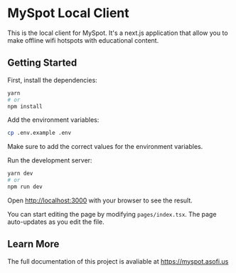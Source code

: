 # MySpot Local Client

This is the local client for MySpot. It's a next.js application that allow you to make offline wifi hotspots with educational content.

## Getting Started

First, install the dependencies:

```bash
yarn
# or
npm install
```

Add the environment variables:

```bash
cp .env.example .env
```

Make sure to add the correct values for the environment variables.

Run the development server:

```bash
yarn dev
# or
npm run dev
```

Open [http://localhost:3000](http://localhost:3000) with your browser to see the result.

You can start editing the page by modifying `pages/index.tsx`. The page auto-updates as you edit the file.

## Learn More

The full documentation of this project is avaliable at https://myspot.asofi.us